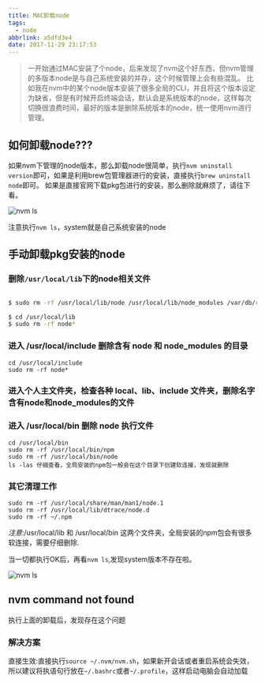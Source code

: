 ```yaml
---
title: MAC卸载node
tags:
  - node
abbrlink: a5dfd3e4
date: 2017-11-29 23:17:53
---
```

> 一开始通过MAC安装了个node，后来发现了nvm这个好东西，但nvm管理的多版本node是与自己系统安装的并存，这个时候管理上会有些混乱。
比如我在nvm中的某个node版本安装了很多全局的CLI，并且将这个版本设定为缺省，但是有时候开启终端会话，默认会是系统版本的node，这样每次切换很浪费时间，最好的版本是删除系统版本的node，统一使用nvm进行管理。


## 如何卸载node???

如果nvm下管理的node版本，那么卸载node很简单，执行`nvm uninstall version`即可，如果是利用brew包管理器进行的安装，直接执行`brew uninstall node`即可。
如果是直接官网下载pkg包进行的安装，那么删除就麻烦了，请往下看。

![nvm ls](https://static.1991421.cn/blog/2017-11-29-152926.jpg)

注意执行`nvm ls`，system就是自己系统安装的node

## 手动卸载pkg安装的node

### 删除`/usr/local/lib`下的node相关文件
```bash

$ sudo rm -rf /usr/local/lib/node /usr/local/lib/node_modules /var/db/receipts/org.nodejs.*

$ cd /usr/local/lib
$ sudo rm -rf node*

```
### 进入 /usr/local/include 删除含有 node 和 node_modules 的目录
   
```
cd /usr/local/include
sudo rm -rf node*

```

### 进入个人主文件夹，检查各种 local、lib、include 文件夹，删除名字含有node和node_modules的文件
###  进入 /usr/local/bin 删除 node 执行文件

```
cd /usr/local/bin
sudo rm -rf /usr/local/bin/npm
sudo rm -rf /usr/local/bin/node
ls -las 仔细查看，全局安装的npm包一般会在这个目录下创建软连接，发现就删除
```
### 其它清理工作
```
sudo rm -rf /usr/local/share/man/man1/node.1
sudo rm -rf /usr/local/lib/dtrace/node.d
sudo rm -rf ~/.npm
```
_注意_:/usr/local/lib 和 /usr/local/bin 这两个文件夹，全局安装的npm包会有很多软连接，需要仔细删除.

当一切都执行OK后，再看`nvm ls`,发现system版本不存在啦。

![nvm ls](https://static.1991421.cn/blog/2017-11-29-153057.png)

## nvm command not found
执行上面的卸载后，发现存在这个问题

### 解决方案
直接生效:直接执行`source ~/.nvm/nvm.sh`，如果新开会话或者重启系统会失效，所以建议将执语句行放在`~/.bashrc`或者`~/.profile`，这样启动电脑会自动加载

